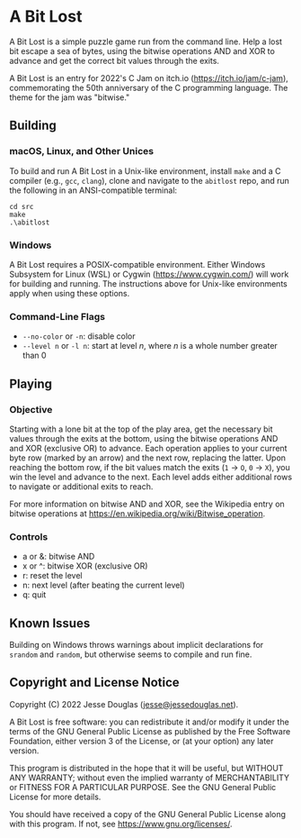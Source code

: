 # A Bit Lost

A Bit Lost is a simple puzzle game run from the command line. Help a lost bit escape a sea of bytes, using the bitwise operations AND and XOR to advance and get the correct bit values through the exits.

A Bit Lost is an entry for 2022's C Jam on itch.io (https://itch.io/jam/c-jam), commemorating the 50th anniversary of the C programming language. The theme for the jam was "bitwise."

## Building

### macOS, Linux, and Other Unices

To build and run A Bit Lost in a Unix-like environment, install `make` and a C compiler (e.g., `gcc`, `clang`), clone and navigate to the `abitlost` repo, and run the following in an ANSI-compatible terminal:

```
cd src
make
.\abitlost
```

### Windows

A Bit Lost requires a POSIX-compatible environment. Either Windows Subsystem for Linux (WSL) or Cygwin (https://www.cygwin.com/) will work for building and running. The instructions above for Unix-like environments apply when using these options.

### Command-Line Flags

- `--no-color` or `-n`: disable color
- `--level n` or `-l n`: start at level _n_, where _n_ is a whole number greater than 0

## Playing

### Objective

Starting with a lone bit at the top of the play area, get the necessary bit values through the exits at the bottom, using the bitwise operations AND and XOR (exclusive OR) to advance. Each operation applies to your current byte row (marked by an arrow) and the next row, replacing the latter. Upon reaching the bottom row, if the bit values match the exits (`1` -> `O`, `0` -> `X`), you win the level and advance to the next. Each level adds either additional rows to navigate or additional exits to reach.

For more information on bitwise AND and XOR, see the Wikipedia entry on bitwise operations at <https://en.wikipedia.org/wiki/Bitwise_operation>.

### Controls

- a or &: bitwise AND
- x or ^: bitwise XOR (exclusive OR)
- r: reset the level
- n: next level (after beating the current level)
- q: quit

## Known Issues

Building on Windows throws warnings about implicit declarations for `srandom` and `random`, but otherwise seems to compile and run fine.

## Copyright and License Notice

Copyright (C) 2022 Jesse Douglas (jesse@jessedouglas.net).

A Bit Lost is free software: you can redistribute it and/or modify it under the terms of the GNU General Public License as published by the Free Software Foundation, either version 3 of the License, or (at your option) any later version.

This program is distributed in the hope that it will be useful, but WITHOUT ANY WARRANTY; without even the implied warranty of MERCHANTABILITY or FITNESS FOR A PARTICULAR PURPOSE. See the GNU General Public License for more details.

You should have received a copy of the GNU General Public License along with this program. If not, see <https://www.gnu.org/licenses/>.

